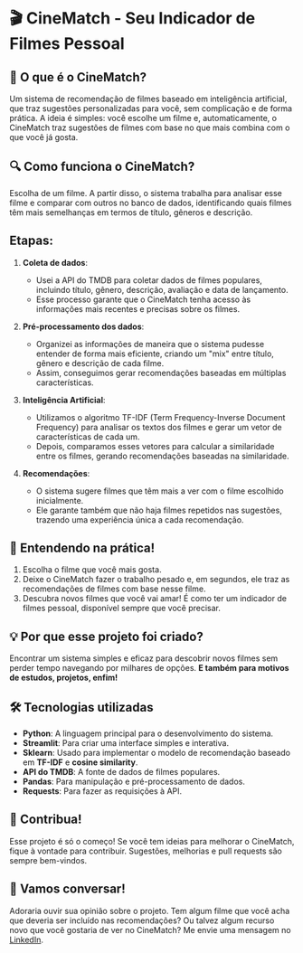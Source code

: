 # 🎬 CineMatch - Seu Indicador de Filmes Pessoal

## 🌟 O que é o CineMatch?
Um sistema de recomendação de filmes baseado em inteligência artificial, que traz sugestões personalizadas para você, sem complicação e de forma prática.
A ideia é simples: você escolhe um filme e, automaticamente, o CineMatch traz sugestões de filmes com base no que mais combina com o que você já gosta.

## 🔍 Como funciona o CineMatch?
Escolha de um filme. A partir disso, o sistema trabalha para analisar esse filme e comparar com outros no banco de dados, identificando quais filmes têm mais semelhanças em termos de título, gêneros e descrição.

## Etapas:

1. **Coleta de dados**:
   - Usei a API do TMDB para coletar dados de filmes populares, incluindo título, gênero, descrição, avaliação e data de lançamento.
   - Esse processo garante que o CineMatch tenha acesso às informações mais recentes e precisas sobre os filmes.

2. **Pré-processamento dos dados**:
   - Organizei as informações de maneira que o sistema pudesse entender de forma mais eficiente, criando um "mix" entre título, gênero e descrição de cada filme.
   - Assim, conseguimos gerar recomendações baseadas em múltiplas características.

3. **Inteligência Artificial**:
   - Utilizamos o algoritmo TF-IDF (Term Frequency-Inverse Document Frequency) para analisar os textos dos filmes e gerar um vetor de características de cada um.
   - Depois, comparamos esses vetores para calcular a similaridade entre os filmes, gerando recomendações baseadas na similaridade.

4. **Recomendações**:
   - O sistema sugere filmes que têm mais a ver com o filme escolhido inicialmente.
   - Ele garante também que não haja filmes repetidos nas sugestões, trazendo uma experiência única a cada recomendação.

## 🚀 Entendendo na prática!
1. Escolha o filme que você mais gosta.
2. Deixe o CineMatch fazer o trabalho pesado e, em segundos, ele traz as recomendações de filmes com base nesse filme.
3. Descubra novos filmes que você vai amar!
É como ter um indicador de filmes pessoal, disponível sempre que você precisar.

## 💡 Por que esse projeto foi criado?
Encontrar um sistema simples e eficaz para descobrir novos filmes sem perder tempo navegando por milhares de opções.
**E também para motivos de estudos, projetos, enfim!**

## 🛠️ Tecnologias utilizadas

* **Python**: A linguagem principal para o desenvolvimento do sistema.
* **Streamlit**: Para criar uma interface simples e interativa.
* **Sklearn**: Usado para implementar o modelo de recomendação baseado em **TF-IDF** e **cosine similarity**.
* **API do TMDB**: A fonte de dados de filmes populares.
* **Pandas**: Para manipulação e pré-processamento de dados.
* **Requests**: Para fazer as requisições à API.

## 🤝 Contribua!
Esse projeto é só o começo! Se você tem ideias para melhorar o CineMatch, fique à vontade para contribuir.
Sugestões, melhorias e pull requests são sempre bem-vindos.

## 💬 Vamos conversar!
Adoraria ouvir sua opinião sobre o projeto. Tem algum filme que você acha que deveria ser incluído nas recomendações?
Ou talvez algum recurso novo que você gostaria de ver no CineMatch?
Me envie uma mensagem no [LinkedIn](https://www.linkedin.com/in/raffael-henrique-59922520a/).
